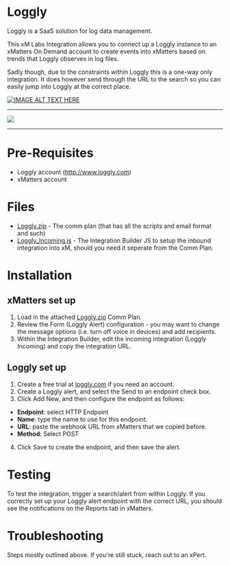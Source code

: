 
# Loggly

Loggly is a SaaS solution for log data management.

This xM Labs Integration allows you to connect up a Loggly instance to an xMatters On Demand account to create events into xMatters based on trends that Loggly observes in log files.

Sadly though, due to the constraints within Loggly this is a one-way only integration.  It does however send through the URL to the search so you can easily jump into Loggly at the correct place.

[![IMAGE ALT TEXT HERE](https://img.youtube.com/vi/AijrVeEzVIo/0.jpg)](https://youtu.be/AijrVeEzVIo)

---------

<kbd>
  <img src="https://github.com/xmatters/xMatters-Labs/raw/master/media/disclaimer.png">
</kbd>

---------


# Pre-Requisites

* Loggly account (http://www.loggly.com)
* xMatters account


# Files

* [Loggly.zip](Loggly.zip) - The comm plan (that has all the scripts and email format and such)
* [Loggly_Incoming.js](Loggly_Incoming.js) - The Integration Builder JS to setup the inbound integration into xM, should you need it seperate from the Comm Plan.



# Installation

## xMatters set up

1. Load in the attached [Loggly.zip](Loggly.zip) Comm Plan.
2. Review the Form (Loggly Alert) configuration - you may want to change the message options (i.e. turn off voice in devices) and add recipients.
3. Within the Integration Builder, edit the incoming integration (Loggly Incoming) and copy the integration URL.


## Loggly set up

1. Create a free trial at [loggly.com](http://www.loggly.com) if you need an account.
2. Create a Loggly alert, and select the Send to an endpoint check box.
3. Click Add New, and then configure the endpoint as follows:
* **Endpoint**: select HTTP Endpoint
* **Name**: type the name to use for this endpoint.
* **URL**: paste the webhook URL from xMatters that we copied before.
* **Method**: Select POST
4. Click Save to create the endpoint, and then save the alert.


# Testing

To test the integration, trigger a search/alert from within Loggly.  If you correctly set up your Loggly alert endpoint with the correct URL, you should see the notifications on the Reports tab in xMatters.


# Troubleshooting

Steps mostly outlined above. If you're still stuck, reach out to an xPert. 
